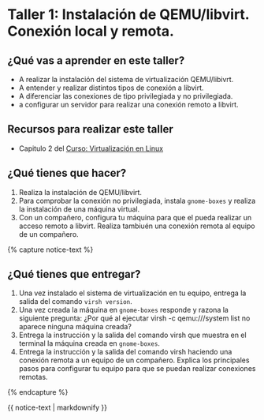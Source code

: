 # Taller 1: Instalación de QEMU/libvirt. Conexión local y remota.

## ¿Qué vas a aprender en este taller?

* A realizar la instalación del sistema de virtualización QEMU/libivrt.
* A entender y realizar distintos tipos de conexión a libvirt.
* A diferenciar las conexiones de tipo privilegiada y no privilegiada.
* a configurar un servidor para realizar una conexión remoto a libvirt.

## Recursos para realizar este taller

* Capitulo 2 del [Curso: Virtualización en Linux](https://github.com/josedom24/curso_virtualizacion_linux)

## ¿Qué tienes que hacer?

1. Realiza la instalación de QEMU/libvirt.
2. Para comprobar la conexión no privilegiada, instala `gnome-boxes` y realiza la instalación de una máquina virtual.
3. Con un compañero, configura tu máquina para que el pueda realizar un acceso remoto a libvirt. Realiza tambiuén una conexión remota al equipo de un compañero.

{% capture notice-text %}
## ¿Qué tienes que entregar?

1. Una vez instalado el sistema de virtualización en tu equipo, entrega la salida del comando `virsh version`.
2. Una vez creada la máquina en `gnome-boxes` responde y razona la siguiente pregunta: ¿Por qué al ejecutar virsh -c qemu:///system list no aparece ninguna máquina creada?
3. Entrega la instrucción y la salida del comando virsh que muestra en el terminal la máquina creada en `gnome-boxes`.
4. Entrega la instrucción y la salida del comando virsh haciendo una conexión remota a un equipo de un compañero. Explica los principales pasos para configurar tu equipo para que se puedan realizar conexiones remotas.

{% endcapture %}<div class="notice--info">{{ notice-text | markdownify }}</div>
